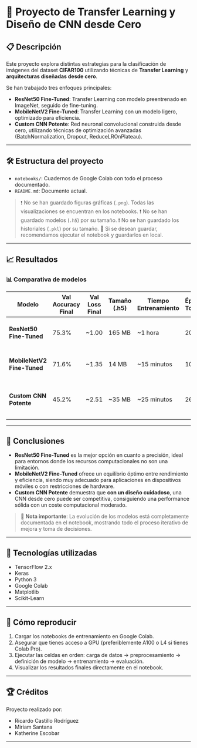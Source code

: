 # 🚀 Proyecto de Transfer Learning y Diseño de CNN desde Cero

## 📋 Descripción

Este proyecto explora distintas estrategias para la clasificación de imágenes del dataset **CIFAR100** utilizando técnicas de **Transfer Learning** y **arquitecturas diseñadas desde cero**.

Se han trabajado tres enfoques principales:

- **ResNet50 Fine-Tuned**: Transfer Learning con modelo preentrenado en ImageNet, seguido de fine-tuning.
- **MobileNetV2 Fine-Tuned**: Transfer Learning con un modelo ligero, optimizado para eficiencia.
- **Custom CNN Potente**: Red neuronal convolucional construida desde cero, utilizando técnicas de optimización avanzadas (BatchNormalization, Dropout, ReduceLROnPlateau).

---

## 🛠️ Estructura del proyecto

- `notebooks/`: Cuadernos de Google Colab con todo el proceso documentado.
- `README.md`: Documento actual.

> ❗ No se han guardado figuras gráficas (`.png`). Todas las visualizaciones se encuentran en los notebooks.
> ❗ No se han guardado modelos (`.h5`) por su tamaño.
> ❗ No se han guardado los historiales (`.pkl`) por su tamaño.
> 📢 Si se desean guardar, recomendamos ejecutar el notebook y guardarlos en local.

---

## 📈 Resultados

### 📊 Comparativa de modelos

| Modelo                 | Val Accuracy Final | Val Loss Final | Tamaño (.h5) | Tiempo Entrenamiento | Épocas Totales | Comentario Principal |
|-------------------------|--------------------|----------------|--------------|----------------------|----------------|----------------------|
| **ResNet50 Fine-Tuned**  | 75.3%              | ~1.00          | 165 MB       | ~1 hora              | 20 + 8         | Muy precisa, pesada y lenta. |
| **MobileNetV2 Fine-Tuned** | 71.6%             | ~1.35          | 14 MB        | ~15 minutos          | 10             | Muy eficiente, rápida, ligera. |
| **Custom CNN Potente**   | 45.2%              | ~2.51          | ~35 MB       | ~25 minutos          | 26             | Buen desempeño para ser diseñada desde cero. |

---

## 🧠 Conclusiones

- **ResNet50 Fine-Tuned** es la mejor opción en cuanto a precisión, ideal para entornos donde los recursos computacionales no son una limitación.
- **MobileNetV2 Fine-Tuned** ofrece un equilibrio óptimo entre rendimiento y eficiencia, siendo muy adecuado para aplicaciones en dispositivos móviles o con restricciones de hardware.
- **Custom CNN Potente** demuestra que **con un diseño cuidadoso**, una CNN desde cero puede ser competitiva, consiguiendo una performance sólida con un coste computacional moderado.

> 📢 **Nota importante**: La evolución de los modelos está completamente documentada en el notebook, mostrando todo el proceso iterativo de mejora y toma de decisiones.

---

## 🚀 Tecnologías utilizadas

- TensorFlow 2.x
- Keras
- Python 3
- Google Colab
- Matplotlib
- Scikit-Learn

---

## 📂 Cómo reproducir

1. Cargar los notebooks de entrenamiento en Google Colab.
2. Asegurar que tienes acceso a GPU (preferiblemente A100 o L4 si tienes Colab Pro).
3. Ejecutar las celdas en orden: carga de datos → preprocesamiento → definición de modelo → entrenamiento → evaluación.
4. Visualizar los resultados finales directamente en el notebook.

---

## 🏆 Créditos

Proyecto realizado por:
- Ricardo Castillo Rodríguez
- Miriam Santana
- Katherine Escobar
---
